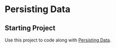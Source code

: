 # Persisting Data

## Starting Project

Use this project to code along with [Persisting Data](https://developer.apple.com/tutorials/app-dev-training/persisting-data).
